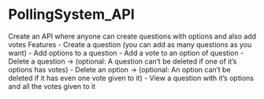 # PollingSystem_API
Create an API where anyone can create questions with options and also add votes  Features - Create a question (you can add as many questions as you want) - Add options to a question - Add a vote to an option of question - Delete a question → (optional: A question can’t be deleted if one of it’s options has votes) - Delete an option → (optional: An option can’t be deleted if it has even one vote given to it) - View a question with it’s options and all the votes given to it
